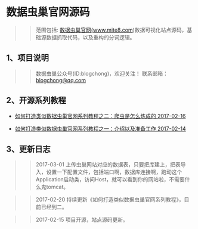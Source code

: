 # 数据虫巢官网源码

>> 范围包括: <a href="http://www.mite8.com" target="_blank">数据虫巢官网(www.mite8.com)</a>数据可视化站点源码，基础源数据抓取代码，以及重构的分词逻辑。

## 1、项目说明

>> 数据虫巢公众号(ID:blogchong)，欢迎关注！
>> 联系邮箱：blogchong@qq.com

## 2、开源系列教程

* <a href="http://mp.weixin.qq.com/s/k6f1l6kd7EWAO4ziAgK4Tg">如何打造类似数据虫巢官网系列教程之二：爬虫是怎么炼成的  2017-02-16</a>

* <a href="http://mp.weixin.qq.com/s/ij1m7AegCo5I2KyUAHCURg">如何打造类似数据虫巢官网系列教程之一：介绍以及准备工作  2017-02-14</a>

## 3、更新日志

>> 2017-03-01 上传虫巢网站对应的数据表，只要把库建上，把表导入，设置一下配置文件，包括端口啊，数据库连接啊，跑动这个Application启动类，访问Host，就可以看到你的网站啦，不需要什么鬼tomcat。

>> 2017-02-20 持续更新《如何打造类似数据虫巢官网系列教程》，目前已经到二。

>> 2017-02-15 项目开源，站点源码更新。
